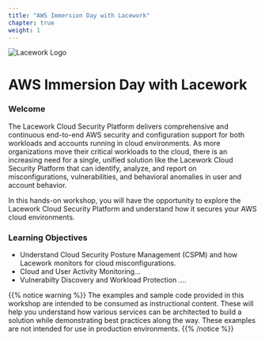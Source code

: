 ```yaml
---
title: "AWS Immersion Day with Lacework"
chapter: true
weight: 1
---
```


![Lacework Logo](/images/lacework-logo.svg) 
# AWS Immersion Day with Lacework

### Welcome

The Lacework Cloud Security Platform delivers comprehensive and continuous end-to-end AWS security and configuration support for both workloads and accounts running in cloud environments. As more organizations move their critical workloads to the cloud, there is an increasing need for a single, unified solution like the Lacework Cloud Security Platform that can identify, analyze, and report on misconfigurations, vulnerabilities, and behavioral anomalies in user and account behavior.

In this hands-on workshop, you will have the opportunity to explore the Lacework Cloud Security Platform and understand how it secures your AWS cloud environments.

### Learning Objectives

- Understand Cloud Security Posture Management (CSPM) and how Lacework monitors for cloud misconfigurations.
- Cloud and User Activity Monitoring...
- Vulnerabilty Discovery and Workload Protection ....


{{% notice warning %}}
The examples and sample code provided in this workshop are intended to be consumed as instructional content. These will help you understand how various services can be architected to build a solution while demonstrating best practices along the way. These examples are not intended for use in production environments.
{{% /notice %}}
